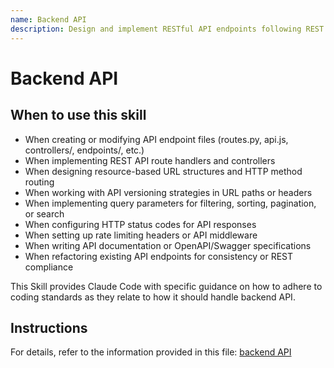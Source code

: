 ```yaml
---
name: Backend API
description: Design and implement RESTful API endpoints following REST principles with proper HTTP methods, status codes, and resource-based URLs. Use this skill when creating or modifying API endpoints, route handlers, controllers, or API configuration files. Apply when working on REST API design, endpoint implementations, API versioning, request/response handling, HTTP method routing (GET, POST, PUT, PATCH, DELETE), query parameter filtering, API rate limiting, or any file that defines API routes such as routes.py, api.js, controllers/, endpoints/, or API documentation files.
---
```


# Backend API

## When to use this skill

- When creating or modifying API endpoint files (routes.py, api.js, controllers/, endpoints/, etc.)
- When implementing REST API route handlers and controllers
- When designing resource-based URL structures and HTTP method routing
- When working with API versioning strategies in URL paths or headers
- When implementing query parameters for filtering, sorting, pagination, or search
- When configuring HTTP status codes for API responses
- When setting up rate limiting headers or API middleware
- When writing API documentation or OpenAPI/Swagger specifications
- When refactoring existing API endpoints for consistency or REST compliance

This Skill provides Claude Code with specific guidance on how to adhere to coding standards as they relate to how it should handle backend API.

## Instructions

For details, refer to the information provided in this file:
[backend API](../../../agent-os/standards/backend/api.md)
